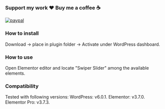 ### Support my work :heart: Buy me a coffee :coffee:

[![paypal](https://golftoursderllysboys.files.wordpress.com/2020/08/button-donate-paypal-1.png?w=300)](https://paypal.me/christianhansen93?country.x=DK&locale.x=da_DK)

### How to install

Download -> place in plugin folder -> Activate under WordPress dashboard.

### How to use

Open Elementor editor and locate "Swiper Slider" among the available elements.

### Compatibility

Tested with following versions:
WordPress: v6.0.1.
Elementor: v3.7.0.
Elementor Pro: v3.7.3.

